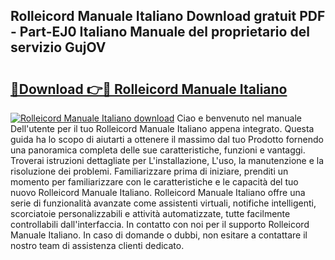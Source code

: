 ## Rolleicord Manuale Italiano Download gratuit PDF - Part-EJ0 Italiano Manuale del proprietario del servizio GujOV

# <h2><a href="http://dfgmymx.blite.top/?on=Rolleicord+Manuale+Italiano">🔗Download 👉🔴 Rolleicord Manuale Italiano</a></h2>

[![Rolleicord Manuale Italiano download](https://i.imgur.com/lujVjoI.png)](http://dfgmymx.blite.top/?on=Rolleicord+Manuale+Italiano)
Ciao e benvenuto nel manuale Dell'utente per il tuo Rolleicord Manuale Italiano appena integrato. Questa guida ha lo scopo di aiutarti a ottenere il massimo dal tuo Prodotto fornendo una panoramica completa delle sue caratteristiche, funzioni e vantaggi. Troverai istruzioni dettagliate per L'installazione, L'uso, la manutenzione e la risoluzione dei problemi. Familiarizzare prima di iniziare, prenditi un momento per familiarizzare con le caratteristiche e le capacità del tuo nuovo Rolleicord Manuale Italiano. Rolleicord Manuale Italiano offre una serie di funzionalità avanzate come assistenti virtuali, notifiche intelligenti, scorciatoie personalizzabili e attività automatizzate, tutte facilmente controllabili dall'interfaccia. In contatto con noi per il supporto Rolleicord Manuale Italiano. In caso di domande o dubbi, non esitare a contattare il nostro team di assistenza clienti dedicato.
